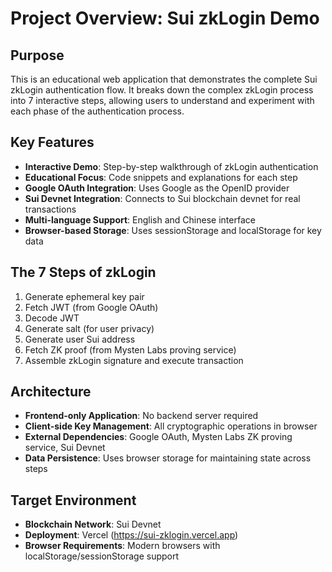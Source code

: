 # Project Overview: Sui zkLogin Demo

## Purpose
This is an educational web application that demonstrates the complete Sui zkLogin authentication flow. It breaks down the complex zkLogin process into 7 interactive steps, allowing users to understand and experiment with each phase of the authentication process.

## Key Features
- **Interactive Demo**: Step-by-step walkthrough of zkLogin authentication
- **Educational Focus**: Code snippets and explanations for each step
- **Google OAuth Integration**: Uses Google as the OpenID provider
- **Sui Devnet Integration**: Connects to Sui blockchain devnet for real transactions
- **Multi-language Support**: English and Chinese interface
- **Browser-based Storage**: Uses sessionStorage and localStorage for key data

## The 7 Steps of zkLogin
1. Generate ephemeral key pair
2. Fetch JWT (from Google OAuth)
3. Decode JWT
4. Generate salt (for user privacy)
5. Generate user Sui address
6. Fetch ZK proof (from Mysten Labs proving service)
7. Assemble zkLogin signature and execute transaction

## Architecture
- **Frontend-only Application**: No backend server required
- **Client-side Key Management**: All cryptographic operations in browser
- **External Dependencies**: Google OAuth, Mysten Labs ZK proving service, Sui Devnet
- **Data Persistence**: Uses browser storage for maintaining state across steps

## Target Environment
- **Blockchain Network**: Sui Devnet
- **Deployment**: Vercel (https://sui-zklogin.vercel.app)
- **Browser Requirements**: Modern browsers with localStorage/sessionStorage support